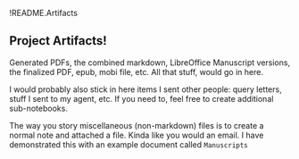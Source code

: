 !README.Artifacts

## Project Artifacts!

Generated PDFs, the combined markdown, LibreOffice Manuscript versions, the finalized PDF, epub, mobi file, etc. All that stuff, would go in here.

I would probably also stick in here items I sent other people: query letters, stuff I sent to my agent, etc. If you need to, feel free to create additional sub-notebooks.

The way you story miscellaneous (non-markdown) files is to create a normal note and attached a file. Kinda like you would an email. I have demonstrated this with an example document called `Manuscripts`